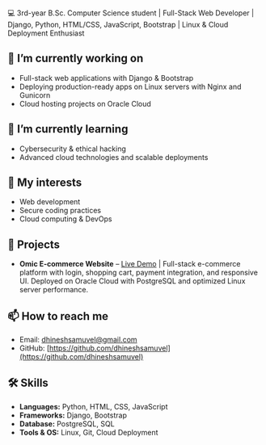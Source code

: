 💻 3rd-year B.Sc. Computer Science student | Full-Stack Web Developer | Django, Python, HTML/CSS, JavaScript, Bootstrap | Linux & Cloud Deployment Enthusiast  

## 🔭 I’m currently working on
- Full-stack web applications with Django & Bootstrap
- Deploying production-ready apps on Linux servers with Nginx and Gunicorn
- Cloud hosting projects on Oracle Cloud

## 🌱 I’m currently learning
- Cybersecurity & ethical hacking
- Advanced cloud technologies and scalable deployments

## 👀 My interests
- Web development
- Secure coding practices
- Cloud computing & DevOps

## 💼 Projects
- **Omic E-commerce Website** – [Live Demo](https://omicwears.tech) | 
  Full-stack e-commerce platform with login, shopping cart, payment integration, and responsive UI. Deployed on Oracle Cloud with PostgreSQL and optimized Linux server performance.

## 📫 How to reach me
- Email: [dhineshsamuvel@gmail.com](mailto:dhineshsamuvel@gmail.com)  
- GitHub: [https://github.com/dhineshsamuvel](https://github.com/dhineshsamuvel)

## 🛠 Skills
- **Languages:** Python, HTML, CSS, JavaScript  
- **Frameworks:** Django, Bootstrap  
- **Database:** PostgreSQL, SQL  
- **Tools & OS:** Linux, Git, Cloud Deployment


<!---
dhineshsamuvel/dhineshsamuvel is a ✨ special ✨ repository because its `README.md` (this file) appears on your GitHub profile.
You can click the Preview link to take a look at your changes.
--->
